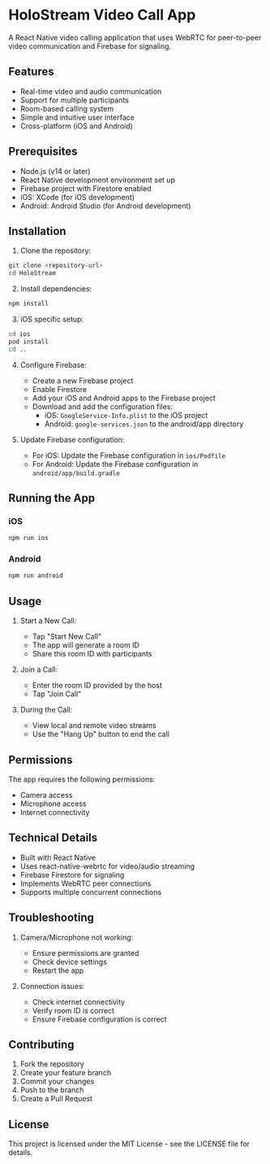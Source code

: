 # HoloStream Video Call App

A React Native video calling application that uses WebRTC for peer-to-peer video communication and Firebase for signaling.

## Features

- Real-time video and audio communication
- Support for multiple participants
- Room-based calling system
- Simple and intuitive user interface
- Cross-platform (iOS and Android)

## Prerequisites

- Node.js (v14 or later)
- React Native development environment set up
- Firebase project with Firestore enabled
- iOS: XCode (for iOS development)
- Android: Android Studio (for Android development)

## Installation

1. Clone the repository:
```bash
git clone <repository-url>
cd HoloStream
```

2. Install dependencies:
```bash
npm install
```

3. iOS specific setup:
```bash
cd ios
pod install
cd ..
```

4. Configure Firebase:
   - Create a new Firebase project
   - Enable Firestore
   - Add your iOS and Android apps to the Firebase project
   - Download and add the configuration files:
     - iOS: `GoogleService-Info.plist` to the iOS project
     - Android: `google-services.json` to the android/app directory

5. Update Firebase configuration:
   - For iOS: Update the Firebase configuration in `ios/Podfile`
   - For Android: Update the Firebase configuration in `android/app/build.gradle`

## Running the App

### iOS
```bash
npm run ios
```

### Android
```bash
npm run android
```

## Usage

1. Start a New Call:
   - Tap "Start New Call"
   - The app will generate a room ID
   - Share this room ID with participants

2. Join a Call:
   - Enter the room ID provided by the host
   - Tap "Join Call"

3. During the Call:
   - View local and remote video streams
   - Use the "Hang Up" button to end the call

## Permissions

The app requires the following permissions:
- Camera access
- Microphone access
- Internet connectivity

## Technical Details

- Built with React Native
- Uses react-native-webrtc for video/audio streaming
- Firebase Firestore for signaling
- Implements WebRTC peer connections
- Supports multiple concurrent connections

## Troubleshooting

1. Camera/Microphone not working:
   - Ensure permissions are granted
   - Check device settings
   - Restart the app

2. Connection issues:
   - Check internet connectivity
   - Verify room ID is correct
   - Ensure Firebase configuration is correct

## Contributing

1. Fork the repository
2. Create your feature branch
3. Commit your changes
4. Push to the branch
5. Create a Pull Request

## License

This project is licensed under the MIT License - see the LICENSE file for details.
